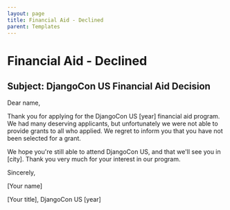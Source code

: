 ```yaml
---
layout: page
title: Financial Aid - Declined 
parent: Templates
---
```


# Financial Aid - Declined 

## Subject: DjangoCon US Financial Aid Decision

Dear name,

Thank you for applying for the DjangoCon US [year] financial aid program. We had many deserving applicants, but unfortunately we were not able to provide grants to all who applied. We regret to inform you that you have not been selected for a grant.

We hope you're still able to attend DjangoCon US, and that we'll see you in [city]. Thank you very much for your interest in our program. 

Sincerely,

[Your name]

[Your title], DjangoCon US [year]
